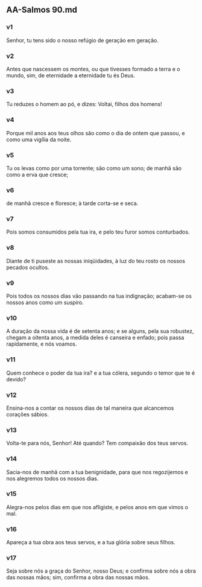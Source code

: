 ## AA-Salmos 90.md
### v1
 Senhor, tu tens sido o nosso refúgio de geração em geração.
### v2
 Antes que nascessem os montes, ou que tivesses formado a terra e o mundo, sim, de eternidade a eternidade tu és Deus.
### v3
 Tu reduzes o homem ao pó, e dizes: Voltai, filhos dos homens!
### v4
 Porque mil anos aos teus olhos são como o dia de ontem que passou, e como uma vigília da noite.
### v5
 Tu os levas como por uma torrente; são como um sono; de manhã são como a erva que cresce;
### v6
 de manhã cresce e floresce; à tarde corta-se e seca.
### v7
 Pois somos consumidos pela tua ira, e pelo teu furor somos conturbados.
### v8
 Diante de ti puseste as nossas iniqüidades, à luz do teu rosto os nossos pecados ocultos.
### v9
 Pois todos os nossos dias vão passando na tua indignação; acabam-se os nossos anos como um suspiro.
### v10
 A duração da nossa vida é de setenta anos; e se alguns, pela sua robustez, chegam a oitenta anos, a medida deles é canseira e enfado; pois passa rapidamente, e nós voamos.
### v11
 Quem conhece o poder da tua ira? e a tua cólera, segundo o temor que te é devido?
### v12
 Ensina-nos a contar os nossos dias de tal maneira que alcancemos corações sábios.
### v13
 Volta-te para nós, Senhor! Até quando? Tem compaixão dos teus servos.
### v14
 Sacia-nos de manhã com a tua benignidade, para que nos regozijemos e nos alegremos todos os nossos dias.
### v15
 Alegra-nos pelos dias em que nos afligiste, e pelos anos em que vimos o mal.
### v16
 Apareça a tua obra aos teus servos, e a tua glória sobre seus filhos.
### v17
 Seja sobre nós a graça do Senhor, nosso Deus; e confirma sobre nós a obra das nossas mãos; sim, confirma a obra das nossas mãos.

